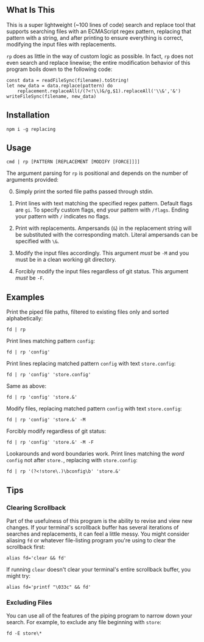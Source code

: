 ## What Is This
This is a super lightweight (~100 lines of code) search and replace tool that supports searching files with an ECMAScript regex pattern,
replacing that pattern with a string, and after printing to ensure everything is correct,
modifying the input files with replacements.

`rp` does as little in the way of custom logic as possible.
In fact, `rp` does not even search and replace linewise;
the entire modification behavior of this program boils down to the following code:
```
const data = readFileSync(filename).toString!
let new_data = data.replace(pattern) do
	replacement.replaceAll(/(?<!\\)&/g,$1).replaceAll('\\&','&')
writeFileSync(filename, new_data)
```

## Installation
```
npm i -g replacing
```

## Usage
```
cmd | rp [PATTERN [REPLACEMENT [MODIFY [FORCE]]]]
```
The argument parsing for `rp` is positional and depends on the number of arguments provided:

0. Simply print the sorted file paths passed through stdin.

1. Print lines with text matching the specified regex pattern. Default flags are `gi`.
To specify custom flags, end your pattern with `/flags`. Ending your pattern with `/` indicates no flags.

2. Print with replacements. Ampersands (`&`) in the replacement string will be substituted with the corresponding match.
Literal ampersands can be specified with `\&`.

3. Modify the input files accordingly. This argument *must* be `-M` and you must be in a clean working git directory.

4. Forcibly modify the input files regardless of git status. This argument *must* be `-F`.

## Examples

Print the piped file paths, filtered to existing files only and sorted alphabetically:
```
fd | rp
```

Print lines matching pattern `config`:
```
fd | rp 'config'
```

Print lines replacing matched pattern `config` with text `store.config`:
```
fd | rp 'config' 'store.config'
```

Same as above:
```
fd | rp 'config' 'store.&'
```

Modify files, replacing matched pattern `config` with text `store.config`:
```
fd | rp 'config' 'store.&' -M
```

Forcibly modify regardless of git status:
```
fd | rp 'config' 'store.&' -M -F
```

Lookarounds and word boundaries work. Print lines matching the *word* `config` not after `store.`, replacing with `store.config`:
```
fd | rp '(?<!store\.)\bconfig\b' 'store.&'
```

## Tips

### Clearing Scrollback
Part of the usefulness of this program is the ability to revise and view new changes.
If your terminal's scrollback buffer has several iterations of searches and replacements, it can feel a little messy.
You might consider aliasing `fd` or whatever file-listing program you're using to clear the scrollback first:
```
alias fd='clear && fd'
```
If running `clear` doesn't clear your terminal's entire scrollback buffer, you might try:
```
alias fd='printf "\033c" && fd'
```

### Excluding Files
You can use all of the features of the piping program to narrow down your search.
For example, to exclude any file beginning with `store`:
```
fd -E store\*
```
